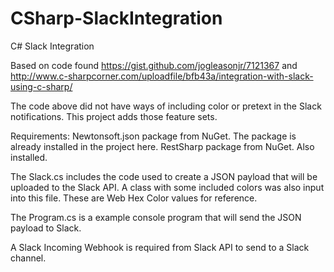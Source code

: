# CSharp-SlackIntegration
C# Slack Integration

Based on code found https://gist.github.com/jogleasonjr/7121367 and http://www.c-sharpcorner.com/uploadfile/bfb43a/integration-with-slack-using-c-sharp/

The code above did not have ways of including color or pretext in the Slack notifications. 
This project adds those feature sets.

Requirements:
Newtonsoft.json package from NuGet. The package is already installed in the project here.
RestSharp package from NuGet. Also installed.

The Slack.cs includes the code used to create a JSON payload that will be uploaded to the Slack API. A class with some included colors was also input into this file. These are Web Hex Color values for reference. 

The Program.cs is a example console program that will send the JSON payload to Slack. 

A Slack Incoming Webhook is required from Slack API to send to a Slack channel. 
